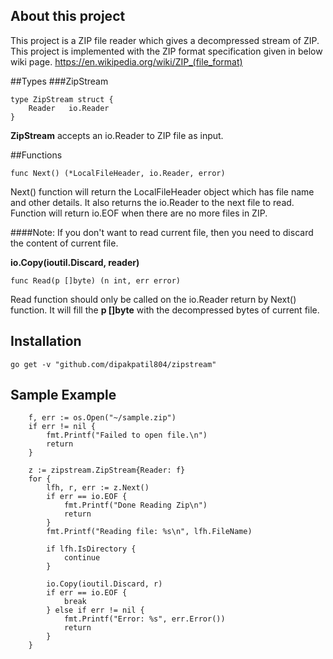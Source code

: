 ## About this project

This project is a ZIP file reader which gives a decompressed stream of ZIP.
This project is implemented with the ZIP format specification given in below wiki page.
https://en.wikipedia.org/wiki/ZIP_(file_format)

##Types
###ZipStream
```
type ZipStream struct {
    Reader   io.Reader
}
```
**ZipStream** accepts an io.Reader to ZIP file as input.

##Functions
```
func Next() (*LocalFileHeader, io.Reader, error)
```
Next() function will return the LocalFileHeader object which has file name and other details.
It also returns the io.Reader to the next file to read. Function will return io.EOF when there 
are no more files in ZIP.

####Note: If you don't want to read current file, then you need to discard the content of current file. 

**io.Copy(ioutil.Discard, reader)**

```
func Read(p []byte) (n int, err error)
```
Read function should only be called on the io.Reader return by Next() function.
It will fill the **p []byte** with the decompressed bytes of current file.
## Installation 
```
go get -v "github.com/dipakpatil804/zipstream"
```

## Sample Example
```
    f, err := os.Open("~/sample.zip")
	if err != nil {
		fmt.Printf("Failed to open file.\n")
		return
	}

	z := zipstream.ZipStream{Reader: f}
	for {
		lfh, r, err := z.Next()
		if err == io.EOF {
			fmt.Printf("Done Reading Zip\n")
			return
		}
		fmt.Printf("Reading file: %s\n", lfh.FileName)
		
		if lfh.IsDirectory {
			continue
		}

		io.Copy(ioutil.Discard, r)
		if err == io.EOF {
			break
		} else if err != nil {
			fmt.Printf("Error: %s", err.Error())
			return
		}
	}
```